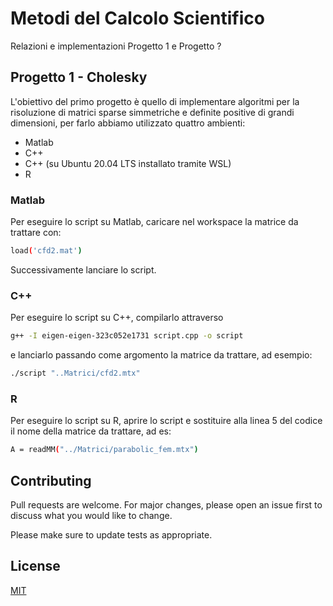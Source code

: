 # Metodi del Calcolo Scientifico

Relazioni e implementazioni Progetto 1 e Progetto ? 

## Progetto 1 - Cholesky

L'obiettivo del primo progetto è quello di implementare algoritmi per la risoluzione di matrici sparse simmetriche e definite positive di grandi dimensioni, per farlo abbiamo utilizzato quattro ambienti:

* Matlab
* C++
* C++ (su Ubuntu 20.04 LTS installato tramite WSL)
* R

### Matlab

Per eseguire lo script su Matlab, caricare nel workspace la matrice da trattare con:

```bash
load('cfd2.mat')
```
Successivamente lanciare lo script.

### C++ 

Per eseguire lo script su C++, compilarlo attraverso

```bash
g++ -I eigen-eigen-323c052e1731 script.cpp -o script
```

e lanciarlo passando come argomento la matrice da trattare, ad esempio:

```bash
./script "..Matrici/cfd2.mtx"
```

### R

Per eseguire lo script su R, aprire lo script e sostituire alla linea 5 del codice il nome della matrice da trattare, ad es:

```bash
A = readMM("../Matrici/parabolic_fem.mtx")
```


## Contributing
Pull requests are welcome. For major changes, please open an issue first to discuss what you would like to change.

Please make sure to update tests as appropriate.

## License
[MIT](https://choosealicense.com/licenses/mit/)
